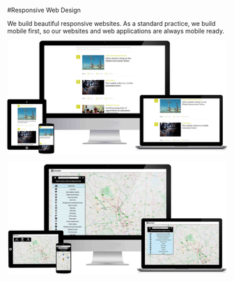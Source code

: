 #Responsive Web Design

We build beautiful responsive websites. As a standard practice, we build mobile first, so our websites and web applications are always mobile ready. 

<p class="center"><img src="../assets/abc-group.jpg" class="cm-image"></p>

<p class="center"><img src="../assets/new-site-full.jpg" class="cm-image"></p>